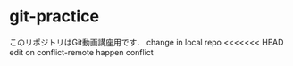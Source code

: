 # git-practice
このリポジトリはGit動画講座用です．
change in local repo
<<<<<<< HEAD
edit on conflict-remote happen conflict